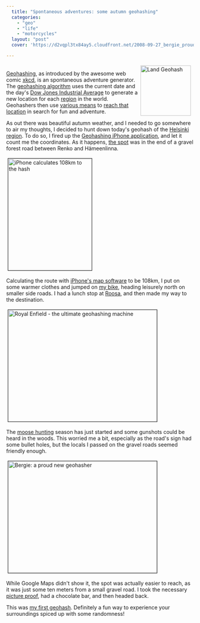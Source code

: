 ```yaml
---
  title: "Spontaneous adventures: some autumn geohashing"
  categories: 
    - "geo"
    - "life"
    - "motorcycles"
  layout: "post"
  cover: 'https://d2vqpl3tx84ay5.cloudfront.net/2008-09-27_bergie_proud_geohasher-tm.jpg'

---
```

<p>
<img src="https://d2vqpl3tx84ay5.cloudfront.net/Landgeohash.png" height="135" width="135" border="0" align="right" hspace="8" vspace="4" alt="Land Geohash" title="Land Geohash" /><br /><a href="http://wiki.xkcd.com/geohashing/Main_Page">Geohashing</a>, as introduced by the awesome web comic <a href="http://xkcd.com/">xkcd</a>, is an spontaneous adventure generator. The <a href="http://wiki.xkcd.com/geohashing/Algorithm">geohashing algorithm</a> uses the current date and the day's <a href="http://en.wikipedia.org/wiki/Dow_Jones_Industrial_Average">Dow Jones Industrial Average</a> to generate a new location for each <a href="http://wiki.xkcd.com/geohashing/Graticule">region</a> in the world. Geohashers then use <a href="http://wiki.xkcd.com/geohashing/Achievements#Getting_There">various means</a> to <a href="http://wiki.xkcd.com/geohashing/Expedition">reach that location</a> in search for fun and adventure.
</p><p>
As out there was beautiful autumn weather, and I needed to go somewhere to air my thoughts, I decided to hunt down today's geohash of the <a href="http://wiki.xkcd.com/geohashing/Helsinki%2C_Finland">Helsinki region</a>. To do so, I fired up the <a href="http://phobos.apple.com/WebObjects/MZStore.woa/wa/viewSoftware?id=284951057&amp;mt=8.">Geohashing iPhone application</a>, and let it count me the coordinates. As it happens, <a href="http://irc.peeron.com/xkcd/map/map.html?date=2008-09-27&amp;lat=60&amp;long=24&amp;zoom=8">the spot</a> was in the end of a gravel forest road between Renko and Hämeenlinna.
</p><p>
<a href="https://d2vqpl3tx84ay5.cloudfront.net/2008-09-27_iphone_108km_to_geohash.jpg"><img src="https://d2vqpl3tx84ay5.cloudfront.net/2008-09-27_iphone_108km_to_geohash-tm.jpg" height="300" width="225" border="1" hspace="4" vspace="4" alt="iPhone calculates 108km to the hash" title="iPhone calculates 108km to the hash" /></a>
</p><p>
Calculating the route with <a href="http://www.mcwetboy.net/maproom/2007/01/iphone_includes.php">iPhone's map software</a> to be 108km, I put on some warmer clothes and jumped on <a href="http://bergie.iki.fi/blog/royal_enfield-built_like_a_gun/">my bike</a>, heading leisurely north on smaller side roads. I had a lunch stop at <a href="http://www.ravintolakeskus.fi/ravintolat/Rajam%E4ki/Kahvila+Roosa/3975">Roosa</a>, and then made my way to the destination.
</p><p>
<a href="https://d2vqpl3tx84ay5.cloudfront.net/2008-09-27_Enfield_near_the_geohash.jpg"><img src="https://d2vqpl3tx84ay5.cloudfront.net/2008-09-27_Enfield_near_the_geohash-tm.jpg" height="300" width="400" border="1" hspace="4" vspace="4" alt="Royal Enfield - the ultimate geohashing machine" title="Royal Enfield - the ultimate geohashing machine" /></a>
</p><p>
The <a href="http://www.visitfinland.com/w5/index.nsf/(pages)/Hunting">moose hunting</a> season has just started and some gunshots could be heard in the woods. This worried me a bit, especially as the road's sign had some bullet holes, but the locals I passed on the gravel roads seemed friendly enough.
</p><p>
<a href="https://d2vqpl3tx84ay5.cloudfront.net/2008-09-27_bergie_proud_geohasher.jpg"><img src="https://d2vqpl3tx84ay5.cloudfront.net/2008-09-27_bergie_proud_geohasher-tm.jpg" height="300" width="400" border="1" hspace="4" vspace="4" alt="Bergie: a proud new geohasher" title="Bergie: a proud new geohasher" /></a>
</p><p>
While Google Maps didn't show it, the spot was actually easier to reach, as it was just some ten meters from a small gravel road. I took the necessary <a href="http://wiki.xkcd.com/geohashing/Achievements#Proof">picture proof</a>, had a chocolate bar, and then headed back.
</p><p>
This was <a href="http://wiki.xkcd.com/geohashing/2008-09-27_60_24">my first geohash</a>. Definitely a fun way to experience your surroundings spiced up with some randomness!
</p>
